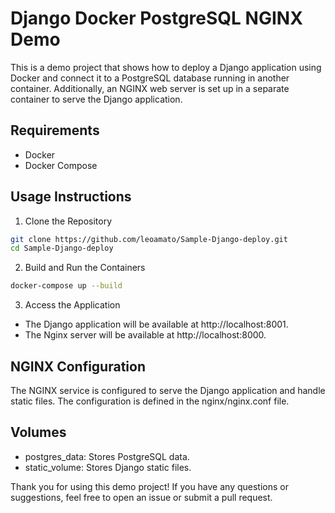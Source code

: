 # Django Docker PostgreSQL NGINX Demo

This is a demo project that shows how to deploy a Django application using Docker and connect it to a PostgreSQL database running in another container. Additionally, an NGINX web server is set up in a separate container to serve the Django application.

## Requirements

- Docker
- Docker Compose

## Usage Instructions

1. Clone the Repository

```sh
git clone https://github.com/leoamato/Sample-Django-deploy.git
cd Sample-Django-deploy
```

2. Build and Run the Containers

```sh
docker-compose up --build
```

3. Access the Application

* The Django application will be available at http://localhost:8001.
* The Nginx server will be available at http://localhost:8000.

## NGINX Configuration

The NGINX service is configured to serve the Django application and handle static files. The configuration is defined in the nginx/nginx.conf file.

## Volumes

* postgres_data: Stores PostgreSQL data.
* static_volume: Stores Django static files.

Thank you for using this demo project! If you have any questions or suggestions, feel free to open an issue or submit a pull request.
